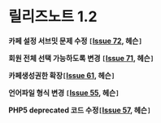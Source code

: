 # 릴리즈노트 1.2 #

**카페 설정 서브밋 문제 수정 `[`[Issue 72](https://code.google.com/p/xe-cafe/issues/detail?id=72), 헤슨`]`**

**회원 전체 선택 가능하도록 변경 `[`[Issue 71](https://code.google.com/p/xe-cafe/issues/detail?id=71), 헤슨`]`**

**카페생성권한 확장`[`[Issue 61](https://code.google.com/p/xe-cafe/issues/detail?id=61), 헤슨`]`**

**언어파일 형식 변경 `[`[Issue 55](https://code.google.com/p/xe-cafe/issues/detail?id=55), 헤슨`]`**

**PHP5 deprecated 코드 수정`[`[Issue 57](https://code.google.com/p/xe-cafe/issues/detail?id=57), 헤슨`]`**

